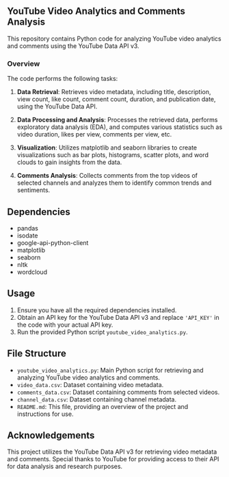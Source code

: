 ## YouTube Video Analytics and Comments Analysis

This repository contains Python code for analyzing YouTube video analytics and comments using the YouTube Data API v3.

### Overview

The code performs the following tasks:

1. **Data Retrieval**: Retrieves video metadata, including title, description, view count, like count, comment count, duration, and publication date, using the YouTube Data API.
   
2. **Data Processing and Analysis**: Processes the retrieved data, performs exploratory data analysis (EDA), and computes various statistics such as video duration, likes per view, comments per view, etc.

3. **Visualization**: Utilizes matplotlib and seaborn libraries to create visualizations such as bar plots, histograms, scatter plots, and word clouds to gain insights from the data.

4. **Comments Analysis**: Collects comments from the top videos of selected channels and analyzes them to identify common trends and sentiments.

## Dependencies

- pandas
- isodate
- google-api-python-client
- matplotlib
- seaborn
- nltk
- wordcloud

## Usage

1. Ensure you have all the required dependencies installed.
2. Obtain an API key for the YouTube Data API v3 and replace `'API_KEY'` in the code with your actual API key.
3. Run the provided Python script `youtube_video_analytics.py`.

## File Structure

- `youtube_video_analytics.py`: Main Python script for retrieving and analyzing YouTube video analytics and comments.
- `video_data.csv`: Dataset containing video metadata.
- `comments_data.csv`: Dataset containing comments from selected videos.
- `channel_data.csv`: Dataset containing channel metadata.
- `README.md`: This file, providing an overview of the project and instructions for use.

## Acknowledgements

This project utilizes the YouTube Data API v3 for retrieving video metadata and comments. Special thanks to YouTube for providing access to their API for data analysis and research purposes.

